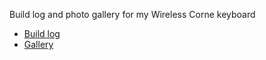 Build log and photo gallery for my Wireless Corne keyboard

- [Build log](https://github.com/jhelvy/wireless-corne/tree/main/build)
- [Gallery](https://github.com/jhelvy/wireless-corne/tree/main/gallery)
